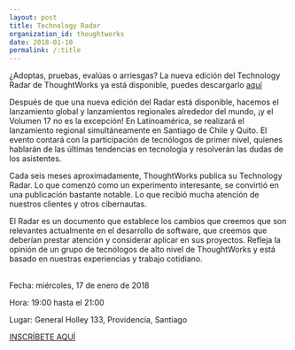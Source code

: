 ```yaml
---
layout: post
title: Technology Radar
organization_id: thoughtworks
date: 2018-01-10
permalink: /:title
---
```

¿Adoptas, pruebas, evalúas o arriesgas? La nueva edición del Technology Radar de ThoughtWorks ya está disponible, puedes descargarlo 
<a href="https://thght.works/2AsT6NW" target="_blank">aquí</a>

Después de que una nueva edición del Radar está disponible, hacemos el lanzamiento global y lanzamientos regionales alrededor del mundo, ¡y el Volumen 17 no es la excepción! En Latinoamérica, se realizará el lanzamiento regional simultáneamente en Santiago de Chile y Quito. El evento contará con la participación de tecnólogos de primer nivel, quienes hablarán de las últimas tendencias en tecnología y resolverán las dudas de los asistentes.

Cada seis meses aproximadamente, ThoughtWorks publica su Technology Radar. Lo que comenzó como un experimento interesante, se convirtió en una publicación bastante notable. Lo que recibió mucha atención de nuestros clientes y otros cibernautas.

El Radar es un documento que establece los cambios que creemos que son relevantes actualmente en el desarrollo de software, que creemos que deberían prestar atención y considerar aplicar en sus proyectos. Refleja la opinión de un grupo de tecnólogos de alto nivel de ThoughtWorks y está basado en nuestras experiencias y trabajo cotidiano.
<br/>
<br/>
<p>Fecha: miércoles, 17 de enero de 2018</p>
<p>Hora: 19:00 hasta el 21:00</p>
<p>Lugar: General Holley 133, Providencia, Santiago</p>
<p><a href="https://thght.works/2B9j3iP" target="_blank">INSCRÍBETE AQUÍ</a></p>

